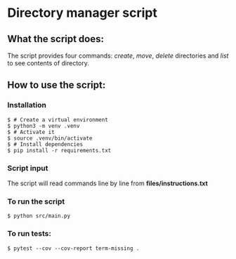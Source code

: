 
# Directory manager script

## What the script does:

The script provides four commands: *create*, *move*, *delete* directories and 
*list* to see contents of directory.

## How to use the script:

### Installation

```console
$ # Create a virtual environment
$ python3 -m venv .venv
$ # Activate it
$ source .venv/bin/activate
$ # Install dependencies
$ pip install -r requirements.txt
```

### Script input

The script will read commands line by line from **files/instructions.txt**

### To run the script
```console
$ python src/main.py
```

### To run tests:
```console
$ pytest --cov --cov-report term-missing .
```